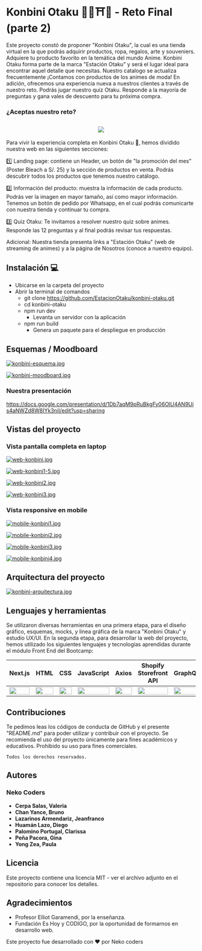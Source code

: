# Konbini Otaku 💬🛒⛩️🎌 - Reto Final (parte 2)

Este proyecto constó de proponer "Konbini Otaku", la cual es una tienda virtual en la que podrás adquirir productos, ropa, regalos, arte y souveniers. Adquiere tu producto favorito en la temática del mundo Anime. Konbini Otaku forma parte de la marca "Estación Otaku" y será el lugar ideal para encontrar aquel detalle que necesitas. Nuestro catalogo se actualiza frecuentemente ¡Contamos con productos de los animes de moda! En adición, ofrecemos una experiencia nueva a nuestros clientes a través de nuestro reto. Podrás jugar nuestro quiz Otaku. Responde a la mayoría de preguntas y gana vales de descuento para tu próxima compra.

### ¿Aceptas nuestro reto?

<h2 align="center"> <img src="https://i.postimg.cc/QM4tjzT9/logo-konbini.jpg)](https://postimg.cc/HJMH2B3d"></h2>

Para vivir la experiencia completa en Konbini Otaku 🛒, hemos dividido nuestra web en las siguientes secciones:

1️⃣ Landing page: contiene un Header, un botón de "la promoción del mes" (Poster Bleach a S/. 25) y la sección de productos en venta. Podrás descubrir todos los productos que tenemos nuestro catálogo.

2️⃣ Información del producto: muestra la información de cada producto. Podrás ver la imagen en mayor tamaño, así como mayor información. Tenemos un botón de pedido por Whatsapp, en el cual podrás comunicarte con nuestra tienda y continuar tu compra.

3️⃣ Quiz Otaku: Te invitamos a resolver nuestro quiz sobre animes. Responde las 12 preguntas y al final podrás revisar tus respuestas.

Adicional: Nuestra tienda presenta links a "Estación Otaku" (web de streaming de animes) y a la página de Nosotros (conoce a nuestro equipo).

## Instalación 💻
- Ubicarse en la carpeta del proyecto
- Abrir la terminal de comandos
  - git clone https://github.com/EstacionOtaku/konbini-otaku.git
  - cd konbini-otaku
  - npm run dev
    - Levanta un servidor con la aplicación
  - npm run build
    - Genera un paquete para el despliegue en producción
     
## Esquemas / Moodboard
      
[![konbini-esquema.jpg](https://i.postimg.cc/hGNwr4RW/konbini-esquema.jpg)](https://postimg.cc/Z9FVYSqV)
           
[![konbini-moodboard.jpg](https://i.postimg.cc/pVj4yCBk/konbini-moodboard.jpg)](https://postimg.cc/Wt2XHMCJ)
        
### Nuestra presentación
      
https://docs.google.com/presentation/d/1Db7aqM9pRuBkgFy06OlU4AN9Uis4aNWZd8W8IYk3niI/edit?usp=sharing
         
## Vistas del proyecto

### Vista pantalla completa en laptop
         
[![web-konbini.jpg](https://i.postimg.cc/j2ZcnVg5/web-konbini.jpg)](https://postimg.cc/300mzqH5)

[![web-konbini1-5.jpg](https://i.postimg.cc/DwwsN5QK/web-konbini1-5.jpg)](https://postimg.cc/SJHJ26tZ)
          
[![web-konbini2.jpg](https://i.postimg.cc/zvkbtRVB/web-konbini2.jpg)](https://postimg.cc/K3R84j7S)
      
[![web-konbini3.jpg](https://i.postimg.cc/kXwMGj7p/web-konbini3.jpg)](https://postimg.cc/nCjfwGj4)
        
### Vista responsive en mobile
    
[![mobile-konbini1.jpg](https://i.postimg.cc/pVCMJp39/mobile-konbini1.jpg)](https://postimg.cc/vD4KQHYM)
        
[![mobile-konbini2.jpg](https://i.postimg.cc/XNQtytyd/mobile-konbini2.jpg)](https://postimg.cc/PNvSg3y5)
        
[![mobile-konbini3.jpg](https://i.postimg.cc/25v59BtD/mobile-konbini3.jpg)](https://postimg.cc/4KfZmnZL)
      
[![mobile-konbini4.jpg](https://i.postimg.cc/gjyRCTBG/mobile-konbini4.jpg)](https://postimg.cc/vxBc93sK)
      
## Arquitectura del proyecto
      
[![konbini-arquitectura.jpg](https://i.postimg.cc/mgPQ2XYg/konbini-arquitectura.jpg)](https://postimg.cc/ZWh9wLsG)
                 
## Lenguajes y herramientas
Se utilizaron diversas herramientas en una primera etapa, para el diseño gráfico, esquemas, mocks, y linea gráfica de la marca "Konbini Otaku" y estudio UX/UI.
En la segunda etapa, para desarrollar la web del proyecto, hemos utilizado los siguientes lenguajes y tecnologías aprendidas durante el módulo Front End del Bootcamp:

<table>
    <thead>
      <tr>
        <th>Next.js</th>
        <th>HTML</th>
        <th>CSS</th>
        <th>JavaScript</th>
        <th>Axios</th>
        <th>Shopify Storefront API</th>
        <th>GraphQL</th>
        <th>React Icons</th>   
        <th>Tailwind CSS</th>   
        <th>Figma</th>
        <th>Photoshop</th>
        <th>Nano ID</th>     
      </tr>
    </thead>
    <tbody>
      <tr>
        <td>
          <img src="https://encrypted-tbn0.gstatic.com/images?q=tbn:ANd9GcTKwA9TLFYITFJKMFqenvcFPqVtd4z-yyjkVV8FRVx1wXLWku2sSqFyYVQ5lwtmxtxJGFk&usqp=CAU" width="100%" />
        </td>
        <td>
          <img src="https://i.postimg.cc/rF6WrLjr/html.png" width="100%" />
        </td>
        <td>
          <img src="https://upload.wikimedia.org/wikipedia/commons/thumb/d/d5/CSS3_logo_and_wordmark.svg/544px-CSS3_logo_and_wordmark.svg.png" width="100%" />
        </td>
        <td>
          <img
            src="https://eduliticas.com/wp-content/uploads/2018/01/Javascript-shield.png" width="100%" />
        </td>         
        <td>
          <img
            src="https://upload.wikimedia.org/wikipedia/commons/thumb/c/c8/Axios_logo_%282020%29.svg/2560px-Axios_logo_%282020%29.svg.png" width="100%" />
        </td>
        <td>
          <img
            src="https://cdn.shopify.com/assets/images/logos/shopify-bag.png" width="100%" />
        </td>
        <td>
          <img
            src="https://www.returngis.net/wp-content/uploads/2019/08/graphql-logo.png" width="100%" />
        </td>
        <td>
          <img            src="https://camo.githubusercontent.com/48d099290b4cb2d7937bcd96e8497cf1845b54a810a6432c70cf944b60b40c77/68747470733a2f2f7261776769742e636f6d2f676f72616e67616a69632f72656163742d69636f6e732f6d61737465722f72656163742d69636f6e732e737667" width="100%" />
        </td>    
        <td>
          <img
            src="https://upload.wikimedia.org/wikipedia/commons/thumb/d/d5/Tailwind_CSS_Logo.svg/2048px-Tailwind_CSS_Logo.svg.png" width="100%" />
        </td>       
        <td>
          <img src="https://cdn.iconscout.com/icon/free/png-256/figma-3628771-3030133.png" width="100%" />
        </td>
        <td>
          <img src="https://logodix.com/logo/1074347.png" width="100%" />
        </td> 
        <td>
          <img src="https://i.postimg.cc/KzQYK9jL/nano-id.jpg" width="100%" />
        </td>     
      </tr>
    </tbody>
</table>

## Contribuciones

Te pedimos leas los códigos de conducta de GitHub y el presente "README.md" para poder utilizar y contribuir con el proyecto. Se recomienda el uso del proyecto únicamente para fines académicos y educativos. Prohibido su uso para fines comerciales.
  
```
Todos los derechos reservados.
```
  
## Autores
### Neko Coders

- **Cerpa Salas, Valeria**
- **Chan Yance, Bruno**
- **Lazarinos Armendariz, Jeanfranco**
- **Huamán Lazo, Diego**
- **Palomino Portugal, Clarissa**
- **Peña Pacora, Gina**
- **Yong Zea, Paula**

## Licencia

Este proyecto contiene una licencia MIT - ver el archivo adjunto en el repositorio para conocer los detalles.

## Agradecimientos

- Profesor Elliot Garamendi, por la enseñanza. 
- Fundación Es Hoy y CODIGO, por la oportunidad de formarnos en desarrollo web.
   
Este proyecto fue desarrollado con ❤️ por Neko coders
